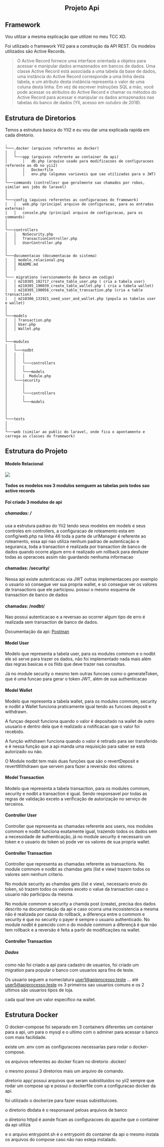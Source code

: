 
<p align="center">
    <h2 align="center">Projeto Api</h2>
    

    
</p>

## Framework
Vou utilzar a mesma esplicação que utilizei no meu TCC XD.


Foi utilizado o framework YII2 para a construção da API REST. Os modelos utilizados são Active Records.



> O Active Record fornece uma interface orientada a objetos para acessar
> e manipular dados armazenados em bancos de dados. Uma classe Active
> Record está associada a uma tabela da base de dados, uma instância do
> Active Record corresponde a uma linha desta tabela, e um atributo
> desta instância representa o valor de uma coluna desta linha. Em vez
> de escrever instruções SQL a mão, você pode acessar os atributos do
> Active Record e chamar os métodos do Active Record para acessar e
> manipular os dados armazenados nas tabelas do banco de dados (YII,
> acesso em outubro de 2018).

  
Estrutura de Diretorios
-------------------
Temos a estrutura basica do YII2 e eu vou dar uma explicada rapida em cada diretorio.


```
.
└───.docker (arquivos referentes ao docker)
│   │   
│   └───app (arquivos referente ao container da api)
│       │   db.php (arquivo usado para modificacoes de configuracoes referente ao db no yii2)
│       │   Dockerfile 
│       │   env.php (algumas variaveis que sao utilizadas para o JWT)
│   
└───commands (controllesr que geralmente sao chamados por robos, similar aos jobs do laravel)
│
│
└───config (aquivos referentes as configuracoes do framework)
│   │   web.php (principal arquivo de configuracao, para as entradas externas)
│   │   console.php (principal arquivo de configuracao, para os commands)
│  
│
└───controllers
│   │   NoSecurity.php  
│   │   TransactionController.php
│   │   UserController.php
│ 
│ 
└───documentacao (documentacao do sistema)
│   │ modelo_relacional.png 
│   │ README.md
│   │ 
│ 
└─── migrations (versionamento do banco em codigo)
│   | m210305_182717_create_table_user.php ( cria a tabela user)
│   | m210305_190039_create_table_wallet.php ( cria a tabela wallet)
│   | m210305_190056_create_table_transaction.php (cria a table transaction)
│   | m210306_131921_seed_user_and_wallet.php (popula as tabelas user e wallet)
│ 
│ 
└───models
│   │ Transaction.php    
│   │ User.php   
│   │ Wallet.php
│ 
│ 
└───modules
│   │
│   └───nodbt
│   │   │  
│   │   │  
│   │   └───controllers   
│   │   │  
│   │   └───models   
│   │   │  Module.php
│   └───security
│       │   
│       │  
│       └───controllers   
│       │  
│       └───models   
│   
│ 
│ 
└───tests
│ 
│ 
└───web (similar ao public do laravel, onde fica o apontamento e carrega as classes do framework)
```


Estrutura do Projeto
-------------------
#### Modelo Relacional

![](./modelo_relacional.png)

#### **Todos os modelos nos 3 modulos semguem as tabelas pois todos sao active records**


#### Foi criado 3 modulos de api


##### chamadas: **/**
 usa a estrutura padrao do Yii2 tendo seus modelos em models e seus controles em controllers, a configuracao de roteamento esta em config/web.php na linha 46 toda a parte de urlManager é referente ao roteamento, essa api nao utiliza nenhum padrao de autenticação e seguranca, toda a transaction é realizada por transaction de banco de dados quando ocorre algum erro é realizado um rollback para desfazer todas as operacoes assim não guardando nenhuma informacao

#### chamadas: **/security/**
Nessa api existe autenticacao via JWT outras implementacoes por exemplo o usuario só consegue ver sua propria wallet, e só consegue ver os valores de transactions que ele participou. possui o mesmo esquema de transaction de banco de dados

#### chamadas: **/nodbt/**
Nao possui autenticacao e a reversao ao ocorrer algum tipo de erro é realizada sem transaction de banco de dados.

Documentação da api:
[Postman](https://documenter.getpostman.com/view/1908250/Tz5m6ygv)

#### **Model User**
Modelo que representa a tabela user, para os modules commom e o nodbt ele só serve para trazer os dados, não foi implementado nada mais além das regras basicas e os filds que deve trazer nas consultas.


Já no module security o mesmo tem outras funcoes como o generateToken, que é uma funcao para gerar o token JWT, além de sua authenticacao

#### **Model Wallet**
Modelo que representa a tabela wallet, para os modules commom, security e nodbt a Wallet funciona praticamente igual tendo as funcoes deposit e withdrawn.


A funçao deposit funciona quando o valor é depositado na wallet de outro ususario e dentro dela que é realizado a notificacao que o valor foi recebido.


A função withdrawn funciona quando o valor é retirado para ser transferido e é nessa função que a api manda uma requisição para saber se está autorizado ou não.


O Module nodbt tem mais duas funções que são o revertDeposit e revertWithdrawn que servem para fazer a reversão dos valores. 



#### **Model Transaction**
Modelo que representa a tabela transaction, para os modules commom, security e nodbt a transaction é igual. Sendo responsavel por todas as regras de validação exceto a verificação de autorização no serviço de terceiros.

#### **Controller User**
Controller que representa as chamadas referente aos users, nos modules commom e nodbt funciona exatamente igual, trazendo todos os dados sem a necessidade de authenticação, já no module security é necessario um token e o
usuario do token só pode ver os valores de sua propria wallet.

#### **Controller Transaction**
Controller que representa as chamadas referente as transactions.
No module commom e nodbt as chamdas gets (list e view) trazem todos os valores sem nenhum criterio.


No module security as chamdas gets (list e view), necessario envio do token, só trazem todos os valores exceto o value da transaction caso o usuario não participou da mesma.


No module commom e security a chamda post (create), precisa dos dados descrito na documentação da api e caso ocorra uma incosistencia a mesma não é realizada por causa do rollback, a diferença entre o commom e security 
é que no security o payer é sempre o usuario authenticado.
No module nodbt é parecido com o do module commom a diferençã é que não tem rollback e a reversão é feita a partir de modificações na wallet.

#### Controller Transaction

##### Dados 
como não foi criado a api para cadastro de usuarios, foi criado um migration para popular o banco com usuarios apra fins de teste. 


Os usuario seguem a nomeclatura user1@apiprocesso.teste ... até user5@apiprocesso.teste os 3 primeiros sao usuarios comuns e os 2 ultimos são usuarios tipos de loja. 


cada qual teve um valor especifico na wallet.



Estrutura Docker
---------------------
O docker-compose foi separado em 3 containers diferentes um container para a api, um para o mysql e o ultimo com o adminer para acessar o banco com mais facilidade.


existe um .env com as configuracoes necessarias para rodar o docker-compose.


os arquivos referentes ao docker ficam no diretorio .docker/


o mesmo possui 3 diretorios mais um arquivo de comando.


diretorio app/ possui arquivos que seram subistituidos no yii2 sempre que rodar um compose up e possui o dockerfile com a configuracao docker da api.


foi utilizado o dockerize para fazer essas subistituicoes.


o diretorio dbdata é o responsavel peloas arquivos de banco


o diretorio httpd é aonde ficam as configuracoes do apache que o container da api utiliza


e o arquivo entrypoint.sh é o entrypoint do container da api o mesmo instala os arquivos do compose caso não nao esteja instalado.


